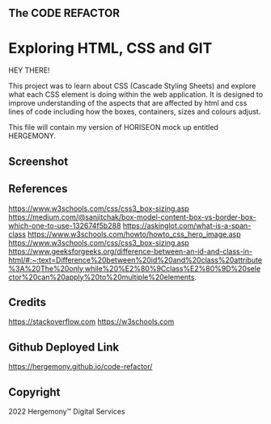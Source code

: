 ## The CODE REFACTOR ##
# Exploring HTML, CSS and GIT #

HEY THERE!

This project was to learn about CSS (Cascade Styling Sheets) and explore what each CSS element is doing within the web application. It is designed to improve understanding of the aspects that are affected by html and css lines of code including how the boxes, containers, sizes and colours adjust.


This file will contain my version of HORISEON mock up entitled HERGEMONY.

 
## Screenshot



## References
https://www.w3schools.com/css/css3_box-sizing.asp
https://medium.com/@sanjitchak/box-model-content-box-vs-border-box-which-one-to-use-132674f5b288
https://askinglot.com/what-is-a-span-class
https://www.w3schools.com/howto/howto_css_hero_image.asp
https://www.w3schools.com/css/css3_box-sizing.asp
https://www.geeksforgeeks.org/difference-between-an-id-and-class-in-html/#:~:text=Difference%20between%20id%20and%20class%20attribute%3A%20The%20only,while%20%E2%80%9Cclass%E2%80%9D%20selector%20can%20apply%20to%20multiple%20elements.



## Credits
https://stackoverflow.com
https://w3schools.com

## Github Deployed Link
https://hergemony.github.io/code-refactor/

## Copyright
2022 Hergemony™️ Digital Services
